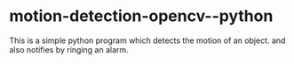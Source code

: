 # motion-detection-opencv--python

This is a simple python program which detects the motion of an object. and also notifies by ringing an alarm.
